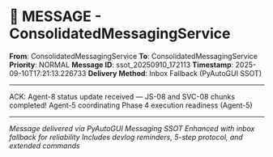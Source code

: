 # 📨 MESSAGE - ConsolidatedMessagingService

**From**: ConsolidatedMessagingService
**To**: ConsolidatedMessagingService
**Priority**: NORMAL
**Message ID**: ssot_20250910_172113
**Timestamp**: 2025-09-10T17:21:13.226733
**Delivery Method**: Inbox Fallback (PyAutoGUI SSOT)

---

ACK: Agent-8 status update received — JS-08 and SVC-08 chunks completed! Agent-5 coordinating Phase 4 execution readiness (Agent-5)

---

*Message delivered via PyAutoGUI Messaging SSOT*
*Enhanced with inbox fallback for reliability*
*Includes devlog reminders, 5-step protocol, and extended commands*
